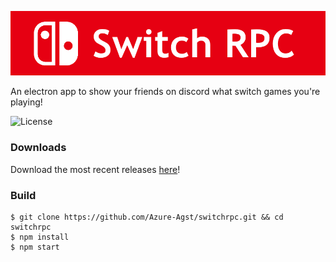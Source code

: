 ![Banner](./img/banner.png)

An electron app to show your friends on discord what switch games you're playing!

![License](https://img.shields.io/badge/License-GNU-brightgreen.svg)

### Downloads

Download the most recent releases [here](https://github.com/Azure-Agst/switchrpc/releases)!

### Build

```
$ git clone https://github.com/Azure-Agst/switchrpc.git && cd switchrpc
$ npm install
$ npm start
```

